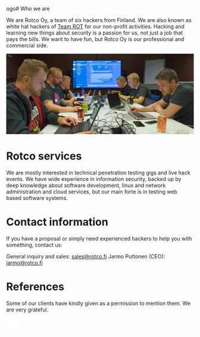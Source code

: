 ogo# Who we are

We are Rotco Oy, a team of six hackers from Finland. We are also known as white hat hackers of [Team ROT](https://www.rot.fi) for our non-profit activities. Hacking and learning new things about security is a passion for us, not just a job that pays the bills. We want to have fun, but Rotco Oy is our professional and commercial side.

![Rotco team](./rotco.jpg)


# Rotco services 

We are mostly interested in technical penetration testing gigs and live hack events. We have wide experience in information security, backed up by deep knowledge about software development, linux and network administration and cloud services, but our main forte is in testing web based software systems.

# Contact information

If you have a proposal or simply need experienced hackers to help you with something, contact us:

General inquiry and sales: sales@rotco.fi
Jarmo Puttonen (CEO): jarmo@rotco.fi


# References

Some of our clients have kindly given as a permission to mention them. We are very grateful.

<a href="https://robocorp.com/">
<svg width="334" height="80" fill="none" xmlns="http://www.w3.org/2000/svg"><path d="M61.798 16.706h3.705a2.205 2.205 0 002.196-2.347c-.08-1.163-1.098-2.044-2.268-2.044h-3.633a.305.305 0 00-.304.303v3.785c0 .166.138.303.304.303zm6.406 3.243a.237.237 0 00-.08.282l3.576 8.422a.226.226 0 01-.21.318h-3.726a.463.463 0 01-.426-.29L64.21 20.94a.463.463 0 00-.426-.289l-2-.007a.305.305 0 00-.304.303v7.721a.305.305 0 01-.303.304h-3.323a.305.305 0 01-.303-.304V8.682c0-.166.137-.304.303-.304h7.642c3.308 0 6.052 2.622 6.132 5.93.058 2.29-.845 3.886-3.041 5.374-.104.075-.19.134-.258.18l-.125.087zm10.625 5.706c1.437 0 2.253-.592 2.434-1.762.18-1.192.18-3.294 0-4.492-.18-1.17-.997-1.763-2.434-1.763-1.488 0-2.21.527-2.405 1.762-.18 1.192-.18 3.294 0 4.493.166 1.185.953 1.762 2.405 1.762zm-6.046-6.226c.42-3.351 2.73-5.431 6.046-5.431 3.33 0 5.663 2.08 6.074 5.431.152 1.185.152 3.25 0 4.435-.419 3.352-2.73 5.432-6.045 5.432-3.337 0-5.663-2.08-6.075-5.432-.151-1.184-.151-3.257 0-4.435zm22.832 4.457c-.066 1.148-.99 1.892-2.348 1.892-1.408 0-2.275-.686-2.376-1.892-.087-1.192-.087-3.287 0-4.478.065-.867.534-1.893 2.376-1.893 1.358 0 2.275.744 2.348 1.893.086 1.191.086 3.286 0 4.478zm-1.9-9.888c-1.264 0-1.9.296-2.492.816-.115.108-.303.022-.303-.137V8.682a.305.305 0 00-.304-.304H87.59a.305.305 0 00-.303.304v19.985c0 .166.137.304.303.304h1.993a.459.459 0 00.369-.18l.737-.976c.072-.101.224-.094.296 0 .534.737 1.293 1.48 2.737 1.48 2.969 0 5.294-2.282 5.54-5.424.087-1.184.087-3.257 0-4.442-.253-3.149-2.579-5.431-5.547-5.431zm66.528 11.78c1.358 0 2.283-.744 2.348-1.892.094-1.192.094-3.287 0-4.478-.072-1.149-.99-1.893-2.348-1.893-1.408 0-2.275.694-2.376 1.893-.087 1.191-.087 3.286 0 4.478.072.867.535 1.892 2.376 1.892zm.448-11.78c2.969 0 5.302 2.282 5.54 5.424.087 1.185.087 3.265 0 4.45-.246 3.141-2.571 5.424-5.54 5.424-1.264 0-1.907-.296-2.492-.824-.115-.108-.303-.021-.303.138v5.836a.305.305 0 01-.303.303h-3.027a.305.305 0 01-.303-.303v-19.82c0-.166.137-.303.303-.303h1.994c.144 0 .282.065.368.18l.73.976c.079.1.224.1.296 0 .534-.737 1.293-1.481 2.737-1.481zm-51.137 9.895c-.18 1.17-.996 1.762-2.434 1.762-1.451 0-2.239-.577-2.405-1.762-.18-1.199-.18-3.3 0-4.492.195-1.236.917-1.763 2.405-1.763 1.438 0 2.254.592 2.434 1.762.181 1.2.181 3.301 0 4.493zm-2.434-9.895c-3.315 0-5.626 2.08-6.045 5.431-.152 1.178-.152 3.25 0 4.435.412 3.352 2.745 5.432 6.074 5.432 3.315 0 5.627-2.08 6.046-5.432.151-1.184.151-3.25 0-4.435-.419-3.351-2.745-5.431-6.075-5.431zm7.938 5.431c.419-3.351 2.745-5.431 6.074-5.431 3.503 0 5.952 2.347 5.945 5.735v.173a.306.306 0 01-.304.303h-2.867a.3.3 0 01-.303-.274c0-.014-.002-.027-.004-.042a.41.41 0 01-.004-.052c-.086-1.43-.946-2.188-2.492-2.188-1.502 0-2.246.541-2.405 1.762-.151 1.192-.151 3.294 0 4.485.138 1.178.954 1.77 2.434 1.77 1.503 0 2.239-.657 2.463-2.181l.022-.123a.304.304 0 01.303-.26h2.861c.166 0 .303.137.303.303v.174c0 3.748-2.99 5.713-5.952 5.713-3.337 0-5.662-2.08-6.074-5.432-.152-1.184-.152-3.257 0-4.435zm22.261 4.464c-.181 1.17-.997 1.762-2.435 1.762-1.451 0-2.239-.577-2.405-1.762-.18-1.199-.18-3.3 0-4.492.195-1.236.918-1.763 2.405-1.763 1.438 0 2.254.592 2.435 1.762.18 1.2.18 3.301 0 4.493zm-2.435-9.895c-3.315 0-5.626 2.08-6.045 5.431-.152 1.178-.152 3.25 0 4.435.412 3.352 2.745 5.432 6.074 5.432 3.316 0 5.627-2.08 6.046-5.432.151-1.184.151-3.25 0-4.435-.419-3.351-2.745-5.431-6.075-5.431zm16.028.332h1.184c.174 0 .311.137.304.303v2.73a.306.306 0 01-.304.304h-1.213c-2.492 0-3.98 1.387-3.98 3.713v7.295a.305.305 0 01-.303.303h-3.027a.305.305 0 01-.303-.303V14.64c0-.166.137-.304.303-.304h1.784c.195 0 .369.123.434.31l.57 1.684c.044.13.21.166.304.072.274-.282.751-.751.996-.946.593-.477 1.402-1.127 3.251-1.127zM16.988 10.904h12.279c.671 0 1.206-.541 1.213-1.206 0-.664-.542-1.206-1.206-1.206H16.988c-.665 0-1.206.542-1.206 1.206 0 .665.541 1.206 1.206 1.206zm7.056 5.483a1.436 1.436 0 102.875 0 1.436 1.436 0 10-2.875 0zm-4.701 0a1.436 1.436 0 102.874 0 1.437 1.437 0 10-2.874 0zm16.612-7.274a7.235 7.235 0 01-3.301 6.97.456.456 0 00-.108.694 12.332 12.332 0 012.925 7.02.454.454 0 01-.455.506H11.239a.466.466 0 01-.455-.506 12.34 12.34 0 012.932-7.02.45.45 0 00-.108-.687 7.229 7.229 0 01-3.214-7.548 7.112 7.112 0 016.002-5.713 7.266 7.266 0 014.095.57 6.312 6.312 0 005.273 0 7.242 7.242 0 014.124-.57c3.163.47 5.698 3.106 6.067 6.284zM11.383 26.47h23.488c.29 0 .506.26.455.549-1.032 5.8-6.096 10.212-12.199 10.212s-11.166-4.405-12.199-10.213a.464.464 0 01.455-.549zM6.667 10.86c-2.297.939-3.922 3.178-3.922 5.807v1.033c0 2.63 1.632 4.861 3.922 5.807a.46.46 0 00.635-.426V11.287a.462.462 0 00-.635-.426zm32.285.426a.46.46 0 01.636-.426c2.297.946 3.922 3.178 3.922 5.807v1.033c0 2.63-1.625 4.868-3.922 5.807a.462.462 0 01-.636-.426V11.287z" fill="#fff"></path></svg></a>

